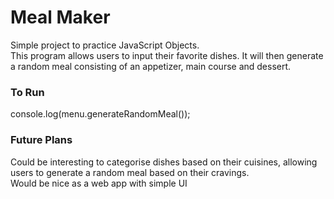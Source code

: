 # Meal Maker
Simple project to practice JavaScript Objects. </br>
This program allows users to input their favorite dishes. It will then generate a random meal consisting of an appetizer, main course and dessert.

### To Run
console.log(menu.generateRandomMeal());

### Future Plans
Could be interesting to categorise dishes based on their cuisines, allowing users to generate a random meal based on their cravings. </br>
Would be nice as a web app with simple UI
